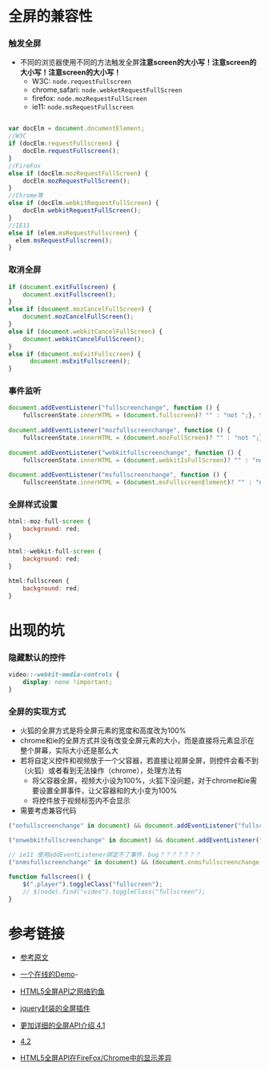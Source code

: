 # 全屏的兼容性
### 触发全屏
- 不同的浏览器使用不同的方法触发全屏**注意screen的大小写！注意screen的大小写！注意screen的大小写！**
    - W3C: `node.requestFullscreen`
    - chrome,safari: `node.webketRequestFullScreen`
    - firefox: `node.mozRequestFullScreen`
    - ie11: `node.msRequestFullscreen`
~~~js

var docElm = document.documentElement;
//W3C 
if (docElm.requestFullscreen) { 
    docElm.requestFullscreen(); 
}
//FireFox 
else if (docElm.mozRequestFullScreen) { 
    docElm.mozRequestFullScreen(); 
}
//Chrome等 
else if (docElm.webkitRequestFullScreen) { 
    docElm.webkitRequestFullScreen(); 
}
//IE11
else if (elem.msRequestFullscreen) {
  elem.msRequestFullscreen();
}
~~~

### 取消全屏
~~~js
if (document.exitFullscreen) { 
    document.exitFullscreen(); 
} 
else if (document.mozCancelFullScreen) { 
    document.mozCancelFullScreen(); 
} 
else if (document.webkitCancelFullScreen) { 
    document.webkitCancelFullScreen(); 
}
else if (document.msExitFullscreen) {
      document.msExitFullscreen();
}
~~~

### 事件监听
~~~js
document.addEventListener("fullscreenchange", function () { 
    fullscreenState.innerHTML = (document.fullscreen)? "" : "not ";}, false); 
   
document.addEventListener("mozfullscreenchange", function () { 
    fullscreenState.innerHTML = (document.mozFullScreen)? "" : "not ";}, false); 
   
document.addEventListener("webkitfullscreenchange", function () { 
    fullscreenState.innerHTML = (document.webkitIsFullScreen)? "" : "not ";}, false);
    
document.addEventListener("msfullscreenchange", function () {
    fullscreenState.innerHTML = (document.msFullscreenElement)? "" : "not ";}, false);
~~~

### 全屏样式设置
~~~js
html:-moz-full-screen { 
    background: red; 
} 
   
html:-webkit-full-screen { 
    background: red; 
} 
   
html:fullscreen { 
    background: red; 
}
~~~

# 出现的坑
### 隐藏默认的控件
```css
video::-webkit-media-controls {
    display: none !important;
}
```

### 全屏的实现方式
- 火狐的全屏方式是将全屏元素的宽度和高度改为100%
- chrome和ie的全屏方式并没有改变全屏元素的大小，而是直接将元素显示在整个屏幕，实际大小还是那么大
- 若将自定义控件和视频放于一个父容器，若直接让视屏全屏，则控件会看不到（火狐）或者看到无法操作（chrome），处理方法有
    - 将父容器全屏，视频大小设为100%，火狐下没问题，对于chrome和ie需要设置全屏事件，让父容器和的大小变为100%
    - 将控件放于视频标签内不会显示
- 需要考虑兼容代码


```js
("onfullscreenchange" in document) && document.addEventListener("fullscreenchange",fullscreen)

("onwebkitfullscreenchange" in document) && document.addEventListener("webkitfullscreenchange",fullscreen)

// ie11 使用addEventListener绑定不了事件，bug？？？？？？？
("onmsfullscreenchange" in document) && (document.onmsfullscreenchange = fullscreen)

function fullscreen() {
    $(".player").toggleClass("fullscreen");
    // $(node).find("video").toggleClass("fullscreen");
}
```


# 参考链接
- [参考原文](https://blog.csdn.net/yangzaizi/article/details/78091270)
- [一个在线的Demo](http://robnyman.github.io/fullscreen/)-
-  [HTML5全屏API之网络钓鱼]( http://www.36ria.com/5807)

-  [jquery封装的全屏插件](http://johndyer.name/native-fullscreen-javascript-api-plus-jquery-plugin/)

- [更加详细的全屏API介绍 4.1](https://developer.mozilla.org/en-US/docs/Web/Guide/API/DOM/Using_full_screen_mode)

-  [4.2](  https://dvcs.w3.org/hg/fullscreen/raw-file/tip/Overview.html)

- [HTML5全屏API在FireFox/Chrome中的显示差异](http://www.zhangxinxu.com/wordpress/2012/10/html5-full-screen-api-firefox-chrome-difference/)
